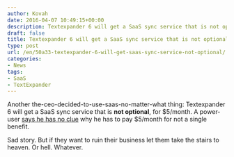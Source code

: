 ```yaml
---
author: Kovah
date: 2016-04-07 10:49:15+00:00
description: Textexpander 6 will get a SaaS sync service that is not optional
draft: false
title: Textexpander 6 will get a SaaS sync service that is not optional
type: post
url: /en/50a33-textexpander-6-will-get-saas-sync-service-not-optional/
categories:
- News
tags:
- SaaS
- TextExpander
---
```


Another the-ceo-decided-to-use-saas-no-matter-what thing: Textexpander 6 will get a SaaS sync service that is **not optional**, for $5/month. A power-user [says he has no clue](http://rhymeswithdiploma.com/post/142315992434/textexpander-6-or-how-not-to-launch-your-saas) why he has to pay $5/month for not a single benefit.

Sad story. But if they want to ruin their business let them take the stairs to heaven. Or hell. Whatever.
